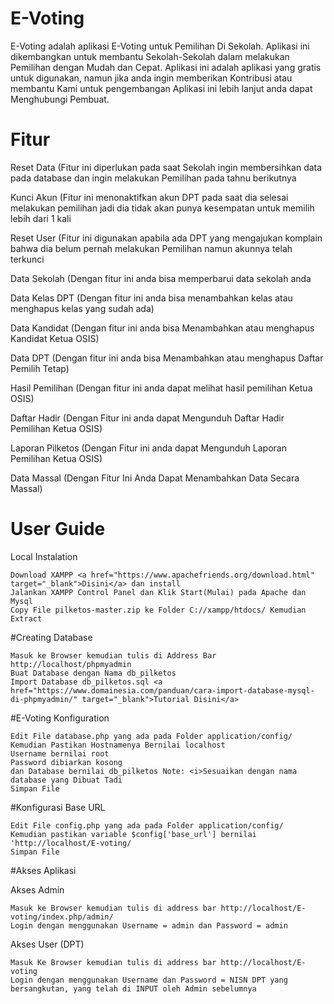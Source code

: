 # E-Voting

E-Voting adalah aplikasi E-Voting untuk Pemilihan Di Sekolah. Aplikasi ini dikembangkan untuk membantu Sekolah-Sekolah dalam melakukan Pemilihan dengan Mudah dan Cepat. 
Aplikasi ini adalah aplikasi yang gratis untuk digunakan, namun jika anda ingin memberikan Kontribusi atau membantu Kami untuk pengembangan Aplikasi ini lebih lanjut anda dapat Menghubungi Pembuat.


# Fitur

  Reset Data (Fitur ini diperlukan pada saat Sekolah ingin membersihkan data pada database dan ingin melakukan Pemilihan pada tahnu berikutnya
  
  Kunci Akun (Fitur ini menonaktifkan akun DPT pada saat dia selesai melakukan pemilihan jadi dia tidak akan punya kesempatan untuk memilih lebih dari 1 kali
  
  Reset User (Fitur ini digunakan apabila ada DPT yang mengajukan komplain bahwa dia belum pernah melakukan Pemilihan namun akunnya telah terkunci
  
  Data Sekolah (Dengan fitur ini anda bisa memperbarui data sekolah anda
  
  Data Kelas DPT (Dengan fitur ini anda bisa menambahkan kelas atau menghapus kelas yang sudah ada)
  
  Data Kandidat (Dengan fitur ini anda bisa Menambahkan atau menghapus Kandidat Ketua OSIS)
  
  Data DPT (Dengan fitur ini anda bisa Menambahkan atau menghapus Daftar Pemilih Tetap)
  
  Hasil Pemilihan (Dengan fitur ini anda dapat melihat hasil pemilihan Ketua OSIS)
  
  Daftar Hadir (Dengan Fitur ini anda dapat Mengunduh Daftar Hadir Pemilihan Ketua OSIS)
  
  Laporan Pilketos (Dengan Fitur ini anda dapat Mengunduh Laporan Pemilihan Ketua OSIS)
  
  Data Massal (Dengan Fitur Ini Anda Dapat Menambahkan Data Secara Massal)



# User Guide
Local Instalation

	Download XAMPP <a href="https://www.apachefriends.org/download.html" target="_blank">Disini</a> dan install
	Jalankan XAMPP Control Panel dan Klik Start(Mulai) pada Apache dan Mysql
	Copy File pilketos-master.zip ke Folder C://xampp/htdocs/ Kemudian Extract


#Creating Database

	Masuk ke Browser kemudian tulis di Address Bar http://localhost/phpmyadmin
	Buat Database dengan Nama db_pilketos
	Import Database db_pilketos.sql <a href="https://www.domainesia.com/panduan/cara-import-database-mysql-di-phpmyadmin/" target="_blank">Tutorial Disini</a>


#E-Voting Konfiguration 

	Edit File database.php yang ada pada Folder application/config/
	Kemudian Pastikan Hostnamenya Bernilai localhost
	Username bernilai root
	Password dibiarkan kosong
	dan Database bernilai db_pilketos Note: <i>Sesuaikan dengan nama database yang Dibuat Tadi
	Simpan File
		

#Konfigurasi Base URL

	Edit File config.php yang ada pada Folder application/config/
	Kemudian pastikan variable $config['base_url'] bernilai 'http://localhost/E-voting/
	Simpan File


#Akses Aplikasi

Akses Admin
 
	Masuk ke Browser kemudian tulis di address bar http://localhost/E-voting/index.php/admin/
	Login dengan menggunakan Username = admin dan Password = admin 

Akses User (DPT)
 
	Masuk Ke Browser kemudian tulis di address bar http://localhost/E-voting
	Login dengan menggunakan Username dan Password = NISN DPT yang bersangkutan, yang telah di INPUT oleh Admin sebelumnya

